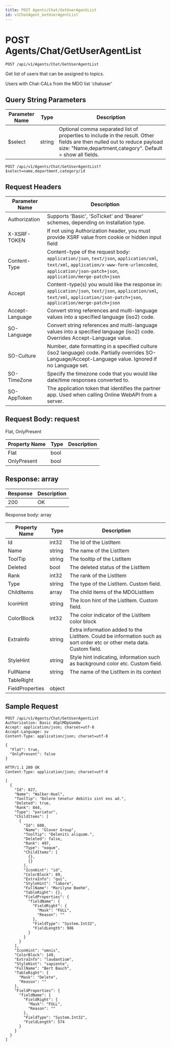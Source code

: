 ```yaml
---
title: POST Agents/Chat/GetUserAgentList
id: v1ChatAgent_GetUserAgentList
---
```


# POST Agents/Chat/GetUserAgentList

```http
POST /api/v1/Agents/Chat/GetUserAgentList
```

Get list of users that can be assigned to topics.

Users with Chat-CALs from the MDO list 'chatuser'





## Query String Parameters

| Parameter Name | Type |  Description |
|----------------|------|--------------|
| $select | string |  Optional comma separated list of properties to include in the result. Other fields are then nulled out to reduce payload size: "Name,department,category". Default = show all fields. |

```http
POST /api/v1/Agents/Chat/GetUserAgentList?$select=name,department,category/id
```


## Request Headers

| Parameter Name | Description |
|----------------|-------------|
| Authorization  | Supports 'Basic', 'SoTicket' and 'Bearer' schemes, depending on installation type. |
| X-XSRF-TOKEN   | If not using Authorization header, you must provide XSRF value from cookie or hidden input field |
| Content-Type | Content-type of the request body: `application/json`, `text/json`, `application/xml`, `text/xml`, `application/x-www-form-urlencoded`, `application/json-patch+json`, `application/merge-patch+json` |
| Accept         | Content-type(s) you would like the response in: `application/json`, `text/json`, `application/xml`, `text/xml`, `application/json-patch+json`, `application/merge-patch+json` |
| Accept-Language | Convert string references and multi-language values into a specified language (iso2) code. |
| SO-Language | Convert string references and multi-language values into a specified language (iso2) code. Overrides Accept-Language value. |
| SO-Culture | Number, date formatting in a specified culture (iso2 language) code. Partially overrides SO-Language/Accept-Language value. Ignored if no Language set. |
| SO-TimeZone | Specify the timezone code that you would like date/time responses converted to. |
| SO-AppToken | The application token that identifies the partner app. Used when calling Online WebAPI from a server. |

## Request Body: request  

Flat, OnlyPresent 

| Property Name | Type |  Description |
|----------------|------|--------------|
| Flat | bool |  |
| OnlyPresent | bool |  |


## Response: array



| Response | Description |
|----------------|-------------|
| 200 | OK |

Response body: array

| Property Name | Type |  Description |
|----------------|------|--------------|
| Id | int32 | The Id of the ListItem |
| Name | string | The name of the ListItem |
| ToolTip | string | The tooltip of the ListItem |
| Deleted | bool | The deleted status of the ListItem |
| Rank | int32 | The rank of the ListItem |
| Type | string | The type of the ListItem. Custom field. |
| ChildItems | array | The child items of the MDOListItem |
| IconHint | string | The Icon hint of the ListItem. Custom field. |
| ColorBlock | int32 | The color indicator of the ListItem color block |
| ExtraInfo | string | Extra information added to the ListItem. Could be information such as sort order etc or other meta data. Custom field. |
| StyleHint | string | Style hint indicating, information such as background color etc. Custom field. |
| FullName | string | The name of the ListItem in its context |
| TableRight |  |  |
| FieldProperties | object |  |

## Sample Request

```http!
POST /api/v1/Agents/Chat/GetUserAgentList
Authorization: Basic dGplMDpUamUw
Accept: application/json; charset=utf-8
Accept-Language: sv
Content-Type: application/json; charset=utf-8

{
  "Flat": true,
  "OnlyPresent": false
}
```

```http_
HTTP/1.1 200 OK
Content-Type: application/json; charset=utf-8

[
  {
    "Id": 827,
    "Name": "Walker-Huel",
    "ToolTip": "Dolore tenetur debitis sint eos ad.",
    "Deleted": true,
    "Rank": 844,
    "Type": "pariatur",
    "ChildItems": [
      {
        "Id": 600,
        "Name": "Glover Group",
        "ToolTip": "Deleniti aliquam.",
        "Deleted": false,
        "Rank": 497,
        "Type": "eaque",
        "ChildItems": [
          {},
          {}
        ],
        "IconHint": "id",
        "ColorBlock": 89,
        "ExtraInfo": "qui",
        "StyleHint": "labore",
        "FullName": "Marilyne Boehm",
        "TableRight": {},
        "FieldProperties": {
          "fieldName": {
            "FieldRight": {
              "Mask": "FULL",
              "Reason": ""
            },
            "FieldType": "System.Int32",
            "FieldLength": 986
          }
        }
      }
    ],
    "IconHint": "omnis",
    "ColorBlock": 149,
    "ExtraInfo": "laudantium",
    "StyleHint": "sapiente",
    "FullName": "Bert Bauch",
    "TableRight": {
      "Mask": "Delete",
      "Reason": ""
    },
    "FieldProperties": {
      "fieldName": {
        "FieldRight": {
          "Mask": "FULL",
          "Reason": ""
        },
        "FieldType": "System.Int32",
        "FieldLength": 574
      }
    }
  }
]
```